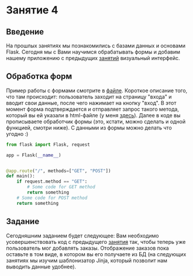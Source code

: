 # Занятие 4

## Введение

На прошлых занятиях мы познакомились с базами данных и основами Flask. Сегодня мы с Вами научимся обрабатывать формы и добавим нашему приложению с предыдущих [занятий](/Lesson3/script.md) визуальный интерфейс.

## Обработка форм

Пример работы с формами смотрите в [файле](/Lesson4/example.py). Короткое описание того, что там происходит: пользователь заходит на страницу "входа" и вводит свои данные, после чего нажимает на кнопку "вход". В этот момент форма подтверждается и отправляет запрос такого метода, который вы ей указали в html-файле (у меня [здесь](/Lesson4/templates/example.html)). Далее в коде вы прописываете обработчик формы (это, кстати, можно сделать и одной функцией, смотри ниже). С данными из формы можно делать что угодно :)

```python
from flask import Flask, request

app = Flask(__name__)


@app.route("/", methods=["GET", "POST"])
def main():
    if request.method == "GET":
        # Some code for GET method
        return something
    # Some code for POST method
    return something
```

## Задание

Сегодняшним заданием будет следующее: Вам необходимо усовершенствовать код с предыдущего [занятия](/Lesson3/script.md) так, чтобы теперь уже пользователь мог добавлять заказы. Отображение заказов пока оставьте в том виде, в котором вы его получаете из БД (на следующих занятиях мы изучим шаблонизатор Jinja, который позволит нам выводить данные удобнее).
